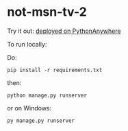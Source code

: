 # not-msn-tv-2

Try it out:
[deployed on PythonAnywhere](https://msntv2.eu.pythonanywhere.com/)



To run locally:

Do:
```
pip install -r requirements.txt
```

then:
```
python manage.py runserver
```
or on Windows:
```
py manage.py runserver
```
